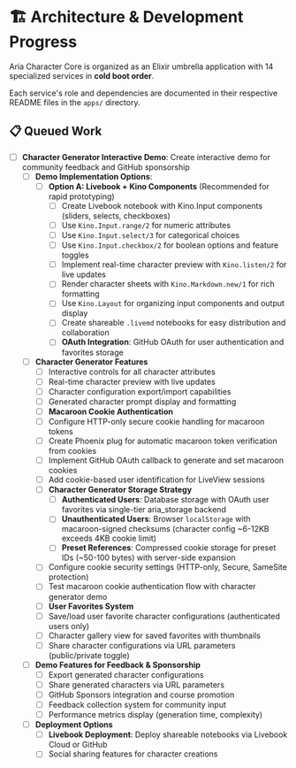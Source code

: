 # 🏗️ Architecture & Development Progress

Aria Character Core is organized as an Elixir umbrella application with 14 specialized services in **cold boot order**.

Each service's role and dependencies are documented in their respective README files in the `apps/` directory.

## 📋 Queued Work

- [ ] **Character Generator Interactive Demo**: Create interactive demo for community feedback and GitHub sponsorship
  - [ ] **Demo Implementation Options**:
    - [ ] **Option A: Livebook + Kino Components** (Recommended for rapid prototyping)
      - [ ] Create Livebook notebook with Kino.Input components (sliders, selects, checkboxes)
      - [ ] Use `Kino.Input.range/2` for numeric attributes
      - [ ] Use `Kino.Input.select/3` for categorical choices
      - [ ] Use `Kino.Input.checkbox/2` for boolean options and feature toggles
      - [ ] Implement real-time character preview with `Kino.listen/2` for live updates
      - [ ] Render character sheets with `Kino.Markdown.new/1` for rich formatting
      - [ ] Use `Kino.Layout` for organizing input components and output display
      - [ ] Create shareable `.livemd` notebooks for easy distribution and collaboration
      - [ ] **OAuth Integration**: GitHub OAuth for user authentication and favorites storage
  - [ ] **Character Generator Features**
    - [ ] Interactive controls for all character attributes
    - [ ] Real-time character preview with live updates
    - [ ] Character configuration export/import capabilities
    - [ ] Generated character prompt display and formatting
    - [ ] **Macaroon Cookie Authentication**
    - [ ] Configure HTTP-only secure cookie handling for macaroon tokens
    - [ ] Create Phoenix plug for automatic macaroon token verification from cookies
    - [ ] Implement GitHub OAuth callback to generate and set macaroon cookies
    - [ ] Add cookie-based user identification for LiveView sessions
    - [ ] **Character Generator Storage Strategy**
      - [ ] **Authenticated Users**: Database storage with OAuth user favorites via single-tier aria_storage backend
      - [ ] **Unauthenticated Users**: Browser `localStorage` with macaroon-signed checksums (character config ~6-12KB exceeds 4KB cookie limit)
      - [ ] **Preset References**: Compressed cookie storage for preset IDs (~50-100 bytes) with server-side expansion
    - [ ] Configure cookie security settings (HTTP-only, Secure, SameSite protection)
    - [ ] Test macaroon cookie authentication flow with character generator demo
    - [ ] **User Favorites System**
    - [ ] Save/load user favorite character configurations (authenticated users only)
    - [ ] Character gallery view for saved favorites with thumbnails
    - [ ] Share character configurations via URL parameters (public/private toggle)
  - [ ] **Demo Features for Feedback & Sponsorship**
    - [ ] Export generated character configurations
    - [ ] Share generated characters via URL parameters
    - [ ] GitHub Sponsors integration and course promotion
    - [ ] Feedback collection system for community input
    - [ ] Performance metrics display (generation time, complexity)
  - [ ] **Deployment Options**
    - [ ] **Livebook Deployment**: Deploy shareable notebooks via Livebook Cloud or GitHub
    - [ ] Social sharing features for character creations
